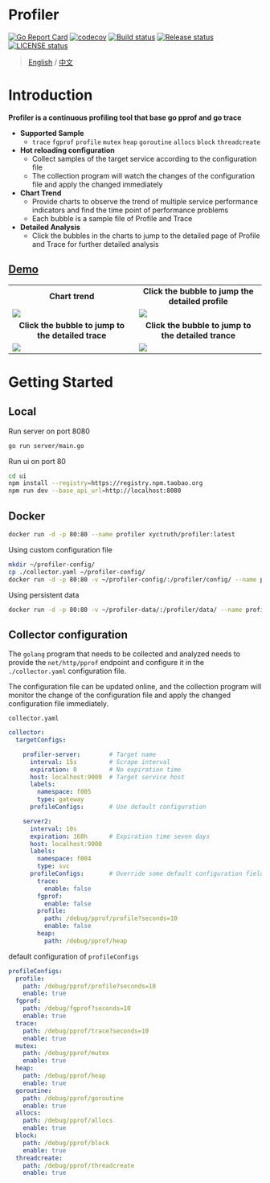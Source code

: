 # Profiler

[![Go Report Card](https://goreportcard.com/badge/github.com/xyctruth/profiler?x=xyctruth)](https://goreportcard.com/report/github.com/xyctruth/profiler)
[![codecov](https://codecov.io/gh/xyctruth/profiler/branch/master/graph/badge.svg?token=YWNYJK9KQW)](https://codecov.io/gh/xyctruth/profiler)
[![Build status](https://img.shields.io/github/workflow/status/xyctruth/profiler/Server-Build/master)](https://github.com/xyctruth/profiler/actions/workflows/server-build.yml)
[![Release status](https://img.shields.io/github/v/release/xyctruth/profiler)](https://github.com/xyctruth/profiler/releases)
[![LICENSE status](https://img.shields.io/github/license/xyctruth/profiler)](https://github.com/xyctruth/profiler/blob/master/LICENSE)

> [English](./README-EN.md) / [中文](./README-ZH.md)

# Introduction

**Profiler is a continuous profiling tool that base go pprof and go trace**

- **Supported Sample**
  - `trace` `fgprof` `profile` `mutex` `heap` `goroutine` `allocs` `block` `threadcreate`
- **Hot reloading configuration**
  - Collect samples of the target service according to the configuration file
  - The collection program will watch the changes of the configuration file and apply the changed immediately
- **Chart Trend**
  - Provide charts to observe the trend of multiple service performance indicators and find the time point of performance problems
  - Each bubble is a sample file of Profile and Trace
- **Detailed Analysis**
  - Click the bubbles in the charts to jump to the detailed page of Profile and Trace for further detailed analysis

## [Demo](https://profiling.jia-huang.com)

<table>
  <tr>
      <td width="50%" align="center"><b>Chart trend</b></td>
      <td width="50%" align="center"><b>Click the bubble to jump the detailed profile</b></td>
  </tr>
  <tr>
     <td><img src="https://xtruth.oss-cn-shenzhen.aliyuncs.com/profiler.png"/></td>
     <td><img src="https://xtruth.oss-cn-shenzhen.aliyuncs.com/profiler-pprof.png"/></td>
  </tr>
  <tr>
      <td width="50%" align="center"><b>Click the bubble to jump to the detailed trace</b></td>
      <td width="50%" align="center"><b>Click the bubble to jump to the detailed trance</b></td>
  </tr>
  <tr>
     <td><img src="https://xtruth.oss-cn-shenzhen.aliyuncs.com/profiler-trace.png"/></td>
     <td><img src="https://xtruth.oss-cn-shenzhen.aliyuncs.com/profiler-trace1.png"/></td>
  </tr>
</table>

# Getting Started

## Local

Run server on port 8080
```bash
go run server/main.go 
```

Run ui on port 80
```bash
cd ui
npm install --registry=https://registry.npm.taobao.org
npm run dev --base_api_url=http://localhost:8080
```

## Docker

```bash
docker run -d -p 80:80 --name profiler xyctruth/profiler:latest
```

Using custom configuration file

```bash
mkdir ~/profiler-config/
cp ./collector.yaml ~/profiler-config/
docker run -d -p 80:80 -v ~/profiler-config/:/profiler/config/ --name profiler xyctruth/profiler:latest
```

Using persistent data

```bash
docker run -d -p 80:80 -v ~/profiler-data/:/profiler/data/ --name profiler xyctruth/profiler:latest
```

## Collector configuration

The `golang` program that needs to be collected and analyzed needs to provide the `net/http/pprof` endpoint and configure it in the `./collector.yaml` configuration file.

The configuration file can be updated online, and the collection program will monitor the change of the configuration file and apply the changed configuration file immediately.

`collector.yaml`

```yaml
collector:
  targetConfigs:

    profiler-server:        # Target name
      interval: 15s         # Scrape interval
      expiration: 0         # No expiration time
      host: localhost:9000  # Target service host
      labels:
        namespace: f005
        type: gateway
      profileConfigs:       # Use default configuration

    server2:
      interval: 10s
      expiration: 168h      # Expiration time seven days
      host: localhost:9000
      labels:
        namespace: f004
        type: svc
      profileConfigs:       # Override some default configuration fields
        trace:
          enable: false
        fgprof:
          enable: false
        profile:
          path: /debug/pprof/profile?seconds=10
          enable: false
        heap:
          path: /debug/pprof/heap

```

default configuration of `profileConfigs`

```yaml
profileConfigs:
  profile:
    path: /debug/pprof/profile?seconds=10
    enable: true
  fgprof:
    path: /debug/fgprof?seconds=10
    enable: true
  trace:
    path: /debug/pprof/trace?seconds=10
    enable: true
  mutex:
    path: /debug/pprof/mutex
    enable: true
  heap:
    path: /debug/pprof/heap
    enable: true
  goroutine:
    path: /debug/pprof/goroutine
    enable: true
  allocs:
    path: /debug/pprof/allocs
    enable: true
  block:
    path: /debug/pprof/block
    enable: true
  threadcreate:
    path: /debug/pprof/threadcreate
    enable: true
```
